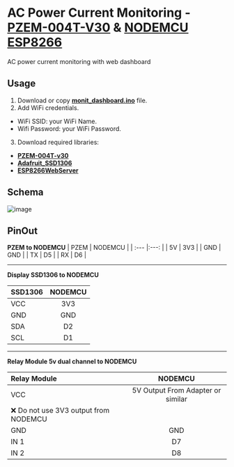 # AC Power Current Monitoring - [PZEM-004T-V30](https://github.com/mandulaj/PZEM-004T-v30) & [NODEMCU ESP8266](https://github.com/nodemcu/nodemcu-firmware)
 
AC power current monitoring with web dashboard

## Usage
1. Download or copy **[monit_dashboard.ino](https://github.com/zuna107/AC-power-current-monitoring/blob/26bc68f6e077cffd8c7efb911600d989b5a92949/monit_dashboard/monit_dashboard.ino)** file.
2. Add WiFi credentials.
- WiFi SSID: your WiFi Name.
- Wifi Password: your WiFi Password.

3. Download required libraries:
- **[PZEM-004T-v30](https://github.com/mandulaj/PZEM-004T-v30)**
- **[Adafruit_SSD1306](https://github.com/adafruit/Adafruit_SSD1306)**
- **[ESP8266WebServer](https://github.com/esp8266/Arduino/tree/master/libraries/ESP8266WebServer)**

## Schema
![image](https://github.com/zuna107/AC-power-current-monitoring/blob/ed61bd734671982dd76bab30abe929b5737fc22c/circuit_image.png)

## PinOut

**PZEM to NODEMCU**
| PZEM | NODEMCU |
| :--- |:---:    |
| 5V   | 3V3     |
| GND  | GND     |
| TX   | D5      |
| RX   | D6      |

____

**Display SSD1306 to NODEMCU**

| SSD1306 | NODEMCU |
| :---    |:---:    |
| VCC     | 3V3     |
| GND     | GND     |
| SDA     | D2      |
| SCL     | D1      |

____

**Relay Module 5v dual channel to NODEMCU**

| Relay Module | NODEMCU |
| :---         |:---:    |
| VCC          | 5V Output From Adapter or similar | 
|❌ Do not use 3V3 output from NODEMCU |
| GND          | GND     |
| IN 1         | D7      |
| IN 2         | D8      |
